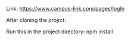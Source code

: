 Link: https://www.campus-link.com/pages/logIn



After cloning the projrct:

Run this in the project directory: npm install
